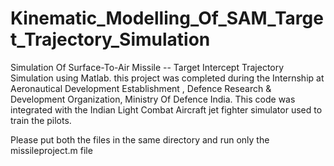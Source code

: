 # Kinematic_Modelling_Of_SAM_Target_Trajectory_Simulation
Simulation Of Surface-To-Air Missile -- Target Intercept Trajectory Simulation using Matlab. this project was completed during the Internship at Aeronautical Development Establishment , Defence Research &amp; Development Organization, Ministry Of Defence India. This code was integrated with the Indian Light Combat Aircraft jet fighter simulator used to train the pilots.

Please put both the files in the same directory and  run only the missileproject.m file
